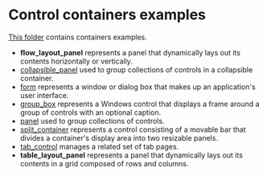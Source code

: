 # Control containers examples

[This folder](.) contains containers examples.

* **flow_layout_panel** represents a panel that dynamically lays out its contents horizontally or vertically.
* [collapsible_panel](collapsible_panel/README.md) used to group collections of controls in a collapsible container.
* [form](form/README.md) represents a window or dialog box that makes up an application's user interface.
* [group_box](group_box/README.md) represents a Windows control that displays a frame around a group of controls with an optional caption.
* [panel](panel/README.md) used to group collections of controls.
* [split_container](split_container/README.md) represents a control consisting of a movable bar that divides a container's display area into two resizable panels.
* [tab_control](tab_control/README.md) manages a related set of tab pages.
* **table_layout_panel** represents a panel that dynamically lays out its contents in a grid composed of rows and columns.
